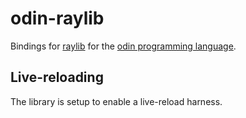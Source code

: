 # odin-raylib

Bindings for [raylib](http://www.raylib.com) for the [odin programming language](https://odin.handmade.network/).

## Live-reloading

The library is setup to enable a live-reload harness.
